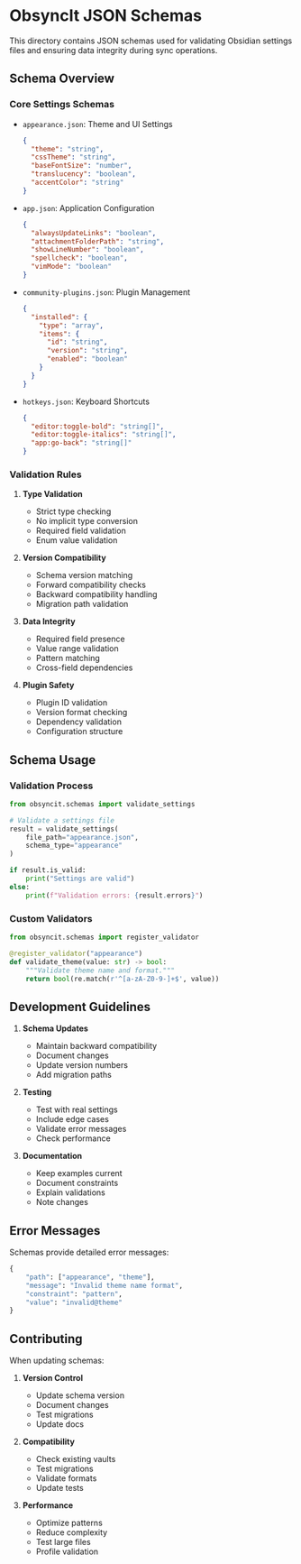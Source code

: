 # ObsyncIt JSON Schemas

This directory contains JSON schemas used for validating Obsidian settings files and ensuring data integrity during sync operations.

## Schema Overview

### Core Settings Schemas

- `appearance.json`: Theme and UI Settings
  ```json
  {
    "theme": "string",
    "cssTheme": "string",
    "baseFontSize": "number",
    "translucency": "boolean",
    "accentColor": "string"
  }
  ```

- `app.json`: Application Configuration
  ```json
  {
    "alwaysUpdateLinks": "boolean",
    "attachmentFolderPath": "string",
    "showLineNumber": "boolean",
    "spellcheck": "boolean",
    "vimMode": "boolean"
  }
  ```

- `community-plugins.json`: Plugin Management
  ```json
  {
    "installed": {
      "type": "array",
      "items": {
        "id": "string",
        "version": "string",
        "enabled": "boolean"
      }
    }
  }
  ```

- `hotkeys.json`: Keyboard Shortcuts
  ```json
  {
    "editor:toggle-bold": "string[]",
    "editor:toggle-italics": "string[]",
    "app:go-back": "string[]"
  }
  ```

### Validation Rules

1. **Type Validation**
   - Strict type checking
   - No implicit type conversion
   - Required field validation
   - Enum value validation

2. **Version Compatibility**
   - Schema version matching
   - Forward compatibility checks
   - Backward compatibility handling
   - Migration path validation

3. **Data Integrity**
   - Required field presence
   - Value range validation
   - Pattern matching
   - Cross-field dependencies

4. **Plugin Safety**
   - Plugin ID validation
   - Version format checking
   - Dependency validation
   - Configuration structure

## Schema Usage

### Validation Process

```python
from obsyncit.schemas import validate_settings

# Validate a settings file
result = validate_settings(
    file_path="appearance.json",
    schema_type="appearance"
)

if result.is_valid:
    print("Settings are valid")
else:
    print(f"Validation errors: {result.errors}")
```

### Custom Validators

```python
from obsyncit.schemas import register_validator

@register_validator("appearance")
def validate_theme(value: str) -> bool:
    """Validate theme name and format."""
    return bool(re.match(r'^[a-zA-Z0-9-]+$', value))
```

## Development Guidelines

1. **Schema Updates**
   - Maintain backward compatibility
   - Document changes
   - Update version numbers
   - Add migration paths

2. **Testing**
   - Test with real settings
   - Include edge cases
   - Validate error messages
   - Check performance

3. **Documentation**
   - Keep examples current
   - Document constraints
   - Explain validations
   - Note changes

## Error Messages

Schemas provide detailed error messages:

```python
{
    "path": ["appearance", "theme"],
    "message": "Invalid theme name format",
    "constraint": "pattern",
    "value": "invalid@theme"
}
```

## Contributing

When updating schemas:

1. **Version Control**
   - Update schema version
   - Document changes
   - Test migrations
   - Update docs

2. **Compatibility**
   - Check existing vaults
   - Test migrations
   - Validate formats
   - Update tests

3. **Performance**
   - Optimize patterns
   - Reduce complexity
   - Test large files
   - Profile validation
